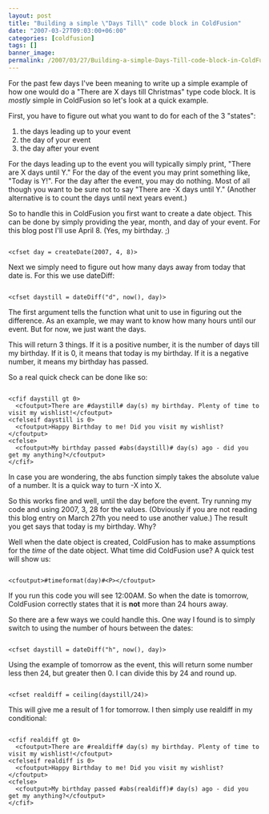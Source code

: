 ```yaml
---
layout: post
title: "Building a simple \"Days Till\" code block in ColdFusion"
date: "2007-03-27T09:03:00+06:00"
categories: [coldfusion]
tags: []
banner_image: 
permalink: /2007/03/27/Building-a-simple-Days-Till-code-block-in-ColdFusion
---
```


For the past few days I've been meaning to write up a simple example of how one would do a "There are X days till Christmas" type code block. It is <i>mostly</i> simple in ColdFusion so let's look at a quick example.
<!--more-->
First, you have to figure out what you want to do for each of the 3 "states":

<ol>
<li>the days leading up to your event
<li>the day of your event
<li>the day after your event
</ol>

For the days leading up to the event you will typically simply print, "There are X days until Y." For the day of the event you may print something like, "Today is Y!". For the day after the event, you may do nothing. Most of all though you want to be sure not to say "There are -X days until Y." (Another alternative is to count the days until next years event.)

So to handle this in ColdFusion you first want to create a date object. This can be done by simply providing the year, month, and day of your event. For this blog post I'll use April 8. (Yes, my birthday. ;)

<code>
&lt;cfset day = createDate(2007, 4, 8)&gt;
</code>

Next we simply need to figure out how many days away from today that date is. For this we use dateDiff:

<code>
&lt;cfset daystill = dateDiff("d", now(), day)&gt;
</code>

The first argument tells the function what unit to use in figuring out the difference. As an example, we may want to know how many hours until our event. But for now, we just want the days.

This will return 3 things. If it is a positive number, it is the number of days till my birthday. If it is 0, it means that today is my birthday. If it is a negative number, it means my birthday has passed. 

So a real quick check can be done like so:

<code>
&lt;cfif daystill gt 0&gt;
  &lt;cfoutput&gt;There are #daystill# day(s) my birthday. Plenty of time to visit my wishlist!&lt;/cfoutput&gt;
&lt;cfelseif daystill is 0&gt;
  &lt;cfoutput&gt;Happy Birthday to me! Did you visit my wishlist?&lt;/cfoutput&gt;
&lt;cfelse&gt;
  &lt;cfoutput&gt;My birthday passed #abs(daystill)# day(s) ago - did you get my anything?&lt;/cfoutput&gt;
&lt;/cfif&gt;
</code>

In case you are wondering, the abs function simply takes the absolute value of a number. It is a quick way to turn -X into X.

So this works fine and well, until the day before the event. Try running my code and using 2007, 3, 28 for the values. (Obviously if you are not reading this blog entry on March 27th you need to use another value.) The result you get says that today is my birthday. Why?

Well when the date object is created, ColdFusion has to make assumptions for the <i>time</i> of the date object. What time did ColdFusion use? A quick test will show us:

<code>
&lt;cfoutput&gt;#timeformat(day)#&lt;P&gt;&lt;/cfoutput&gt;
</code>

If you run this code you will see 12:00AM. So when the date is tomorrow, ColdFusion correctly states that it is <b>not</b> more than 24 hours away. 

So there are a few ways we could handle this. One way I found is to simply switch to using the number of hours between the dates:

<code>
&lt;cfset daystill = dateDiff("h", now(), day)&gt;
</code>

Using the example of tomorrow as the event, this will return some number less then 24, but greater then 0. I can divide this by 24 and round up.

<code>
&lt;cfset realdiff = ceiling(daystill/24)&gt;
</code>

This will give me a result of 1 for tomorrow. I then simply use realdiff in my conditional:

<code>
&lt;cfif realdiff gt 0&gt;
  &lt;cfoutput&gt;There are #realdiff# day(s) my birthday. Plenty of time to visit my wishlist!&lt;/cfoutput&gt;
&lt;cfelseif realdiff is 0&gt;
  &lt;cfoutput&gt;Happy Birthday to me! Did you visit my wishlist?&lt;/cfoutput&gt;
&lt;cfelse&gt;
  &lt;cfoutput&gt;My birthday passed #abs(realdiff)# day(s) ago - did you get my anything?&lt;/cfoutput&gt;
&lt;/cfif&gt;
</code>